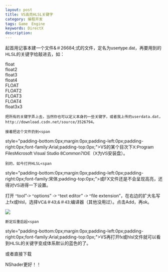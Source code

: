 ```yaml
---
layout: post
title: VS高亮HLSL关键字
category: 编程开发
tags: Game　Engine
keywords: DirectX
description: 
---
```


  起首用记事本建一个文件&＃26684;式的文件，定名为<span
style="padding-bottom:0px;margin:0px;padding-left:0px;padding-right:0px;font-family:Arial;padding-top:0px;">usertype.dat</span><span
style="padding-bottom:0px;margin:0px;padding-left:0px;padding-right:0px;font-family:宋体;padding-top:0px;">，再要用到的</span><span
style="padding-bottom:0px;margin:0px;padding-left:0px;padding-right:0px;font-family:Arial;padding-top:0px;">HLSL</span><span
style="padding-bottom:0px;margin:0px;padding-left:0px;padding-right:0px;font-family:宋体;padding-top:0px;">的关键字给敲进去，如：</span>

float\
 float2\
 float3\
 float4\
 FLOAT\
 FLOAT2\
 FLOAT3\
 FLOAT4\
 float3x3

    把所有的关键字弄上去，当然你也可以定义本身的一些关键字，或者我上传的userdata.dat，http://download.csdn.net/source/3526794。

    接着把这个文件扔到<span
style="padding-bottom:0px;margin:0px;padding-left:0px;padding-right:0px;font-family:Arial;padding-top:0px;">VS</span><span
style="padding-bottom:0px;margin:0px;padding-left:0px;padding-right:0px;font-family:宋体;padding-top:0px;">的某个目次下</span><span
style="padding-bottom:0px;margin:0px;padding-left:0px;padding-right:0px;font-family:Arial;padding-top:0px;">X:Program FilesMicrosoft Visual Studio 8Common7IDE（X</span><span
style="padding-bottom:0px;margin:0px;padding-left:0px;padding-right:0px;font-family:宋体;padding-top:0px;">为</span><span
style="padding-bottom:0px;margin:0px;padding-left:0px;padding-right:0px;font-family:Arial;padding-top:0px;">VS</span><span
style="padding-bottom:0px;margin:0px;padding-left:0px;padding-right:0px;font-family:宋体;padding-top:0px;">安装盘</span><span
style="padding-bottom:0px;margin:0px;padding-left:0px;padding-right:0px;font-family:Arial;padding-top:0px;">）</span>。

    别的，如今打开HLSL<span
style="padding-bottom:0px;margin:0px;padding-left:0px;padding-right:0px;font-family:宋体;padding-top:0px;">或</span>FX<span
style="padding-bottom:0px;margin:0px;padding-left:0px;padding-right:0px;font-family:宋体;padding-top:0px;">文件还是不会呈现高亮，还得对</span><span
style="padding-bottom:0px;margin:0px;padding-left:0px;padding-right:0px;font-family:Arial;padding-top:0px;">VS</span><span
style="padding-bottom:0px;margin:0px;padding-left:0px;padding-right:0px;font-family:宋体;padding-top:0px;">进得一下设置。</span>

打开 <span
style="padding-bottom:0px;margin:0px;padding-left:0px;padding-right:0px;font-family:'Times New Roman';padding-top:0px;">“</span>tool”<span
style="padding-bottom:0px;margin:0px;padding-left:0px;padding-right:0px;font-family:Arial;padding-top:0px;">-\> </span><span
style="padding-bottom:0px;margin:0px;padding-left:0px;padding-right:0px;font-family:'Times New Roman';padding-top:0px;">“</span>options” <span
style="padding-bottom:0px;margin:0px;padding-left:0px;padding-right:0px;font-family:Arial;padding-top:0px;">-\> </span><span
style="padding-bottom:0px;margin:0px;padding-left:0px;padding-right:0px;font-family:'Times New Roman';padding-top:0px;">“</span>text editor” <span
style="padding-bottom:0px;margin:0px;padding-left:0px;padding-right:0px;font-family:Arial;padding-top:0px;">-\> </span><span
style="padding-bottom:0px;margin:0px;padding-left:0px;padding-right:0px;font-family:'Times New Roman';padding-top:0px;">“</span>file extension”<span
style="padding-bottom:0px;margin:0px;padding-left:0px;padding-right:0px;font-family:宋体;padding-top:0px;">，在右边的扩大名写上</span>fx<span
style="padding-bottom:0px;margin:0px;padding-left:0px;padding-right:0px;font-family:宋体;padding-top:0px;">或</span><span
style="padding-bottom:0px;margin:0px;padding-left:0px;padding-right:0px;font-family:Arial;padding-top:0px;">hlsl</span>，选择<span
style="padding-bottom:0px;margin:0px;padding-left:0px;padding-right:0px;font-family:Arial;padding-top:0px;">VC&＃43;&＃43;</span><span
style="padding-bottom:0px;margin:0px;padding-left:0px;padding-right:0px;font-family:宋体;padding-top:0px;">编译器</span>（<span
style="padding-bottom:0px;margin:0px;padding-left:0px;padding-right:0px;font-family:宋体;padding-top:0px;">其他没用过</span><span
style="padding-bottom:0px;margin:0px;padding-left:0px;padding-right:0px;font-family:Arial;padding-top:0px;">）</span>。点击Add<span
style="padding-bottom:0px;margin:0px;padding-left:0px;padding-right:0px;font-family:宋体;padding-top:0px;">，再</span><span
style="padding-bottom:0px;margin:0px;padding-left:0px;padding-right:0px;font-family:Arial;padding-top:0px;">ok</span><span
style="padding-bottom:0px;margin:0px;padding-left:0px;padding-right:0px;font-family:宋体;padding-top:0px;">。</span>

![](http://files.note.sdo.com/XbPJ4~jVh5xgLX0Sc02367)

    断定后重启起<span
style="padding-bottom:0px;margin:0px;padding-left:0px;padding-right:0px;font-family:Arial;padding-top:0px;">VS</span><span
style="padding-bottom:0px;margin:0px;padding-left:0px;padding-right:0px;font-family:宋体;padding-top:0px;">再打开</span><span
style="padding-bottom:0px;margin:0px;padding-left:0px;padding-right:0px;font-family:Arial;padding-top:0px;">fx</span>或hlsl文件就可以看到<span
style="padding-bottom:0px;margin:0px;padding-left:0px;padding-right:0px;font-family:Arial;padding-top:0px;">HLSL</span><span
style="padding-bottom:0px;margin:0px;padding-left:0px;padding-right:0px;font-family:宋体;padding-top:0px;">的关键字变成体系默认的蓝色的了。</span>

 

或者直接下载

NShader更好！！







